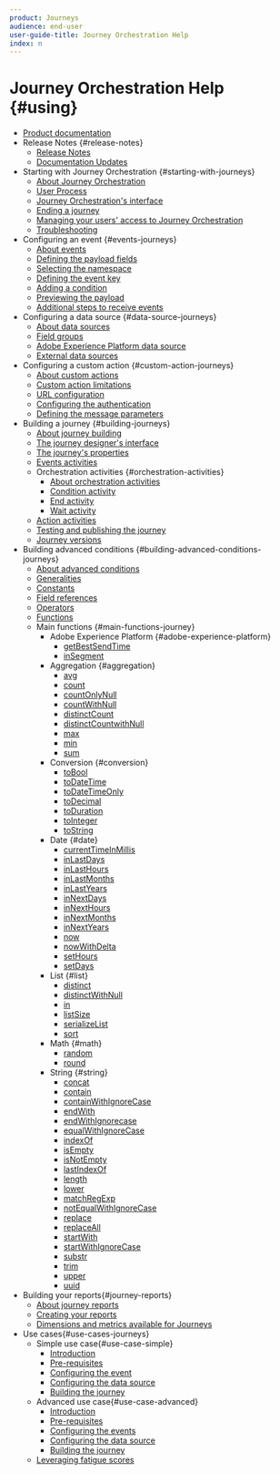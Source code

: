 ```yaml
---
product: Journeys
audience: end-user
user-guide-title: Journey Orchestration Help
index: n
---
```


# Journey Orchestration Help {#using}

+ [Product documentation](journey-orchestration-home.md)
+ Release Notes {#release-notes}
  + [Release Notes](using/rn/release-notes.md)
  + [Documentation Updates](using/rn/documentation-updates.md)
+ Starting with Journey Orchestration {#starting-with-journeys}
  + [About Journey Orchestration](using/about/intro.md)
  + [User Process](using/about/aboutprocess.md)
  + [Journey Orchestration's interface](using/about/aboutinterface.md)
  + [Ending a journey](using/about/aboutending.md)
  + [Managing your users' access to Journey Orchestration](using/about/usermanagement.md)
  + [Troubleshooting](using/about/troubleshooting.md)
+ Configuring an event {#events-journeys}
  + [About events](using/event/event.md)
  + [Defining the payload fields](using/event/eventpayload.md)
  + [Selecting the namespace](using/event/eventnamespace.md)
  + [Defining the event key](using/event/eventkey.md)
  + [Adding a condition](using/event/eventcondition.md)
  + [Previewing the payload](using/event/eventpayloadpreview.md)
  + [Additional steps to receive events](using/event/eventsteps.md)
+ Configuring a data source {#data-source-journeys}
  + [About data sources](using/datasource/ds.md)
  + [Field groups](using/datasource/dsfield.md)
  + [Adobe Experience Platform data source](using/datasource/dsplatform.md)
  + [External data sources](using/datasource/dsexternal.md)
+ Configuring a custom action {#custom-action-journeys}
  + [About custom actions](using/custom-action/custom.md)
  + [Custom action limitations](using/custom-action/customlimitations.md)
  + [URL configuration](using/custom-action/customurl.md)
  + [Configuring the authentication](using/custom-action/customauthentication.md)
  + [Defining the message parameters](using/custom-action/customparameters.md)
+ Building a journey {#building-journeys}
  + [About journey building](using/building-journeys/journey.md)
  + [The journey designer's interface](using/building-journeys/journeyinterface.md)
  + [The journey's properties](using/building-journeys/journeyproperty.md)
  + [Events activities](using/building-journeys/journeyevent.md)
  + Orchestration activities {#orchestration-activities}
    + [About orchestration activities](using/building-journeys/journeyorchestration.md)
    + [Condition activity](using/building-journeys/condition.md)
    + [End activity](using/building-journeys/end.md)
    + [Wait activity](using/building-journeys/wait.md)
  + [Action activities](using/building-journeys/journeyaction.md)
  + [Testing and publishing the journey](using/building-journeys/journeypublication.md)
  + [Journey versions](using/building-journeys/journeyversions.md)
+ Building advanced conditions {#building-advanced-conditions-journeys}
  + [About advanced conditions](using/expression/expressionadvanced.md)
  + [Generalities](using/expression/expressiongeneralities.md)
  + [Constants](using/expression/expressionconstants.md)
  + [Field references](using/expression/expressionfields.md)
  + [Operators](using/expression/expressionoperators.md)
  + [Functions](using/expression/expressionfunctions.md)
  + Main functions {#main-functions-journey}
    + Adobe Experience Platform {#adobe-experience-platform}
      + [getBestSendTime](using/functions/functiongetbestsendtime.md)
      + [inSegment](using/functions/functioninsegment.md)
    + Aggregation {#aggregation}
      + [avg](using/functions/functionavg.md)
      + [count](using/functions/functioncount.md)
      + [countOnlyNull](using/functions/functioncountonlynull.md)
      + [countWithNull](using/functions/functioncountwithnull.md)
      + [distinctCount](using/functions/functiondistinctcount.md)
      + [distinctCountwithNull](using/functions/functiondistinctcountwithnull.md)
      + [max](using/functions/functionmax.md)
      + [min](using/functions/functionmin.md)
      + [sum](using/functions/functionsum.md)
    + Conversion {#conversion}
      + [toBool](using/functions/functiontobool.md)
      + [toDateTime](using/functions/functiontodatetime.md)
      + [toDateTimeOnly](using/functions/functiontodatetimeonly.md)
      + [toDecimal](using/functions/functiontodecimal.md)
      + [toDuration](using/functions/functiontoduration.md)
      + [toInteger](using/functions/functiontointeger.md)
      + [toString](using/functions/functiontostring.md)
    + Date {#date}
      + [currentTime​InMillis](using/functions/functioncurrenttimeinmillis.md)
      + [inLastDays](using/functions/functioninlastdays.md)
      + [inLastHours](using/functions/functioninlasthours.md)
      + [inLastMonths](using/functions/functioninlastmonths.md)
      + [inLastYears](using/functions/functioninlastyears.md)
      + [inNextDays](using/functions/functioninnextdays.md)
      + [inNextHours](using/functions/functioninnexthours.md)
      + [inNextMonths](using/functions/functioninnextmonths.md)
      + [inNextYears](using/functions/functioninnextyears.md)
      + [now](using/functions/functionnow.md)
      + [nowWithDelta](using/functions/functionnowwithdelta.md)
      + [setHours](using/functions/functionsethours.md)
      + [setDays](using/functions/functionsetdays.md)
    + List {#list}
      + [distinct](using/functions/functiondistinct.md)
      + [distinctWithNull](using/functions/functiondistinctwithnull.md)
      + [in](using/functions/functionin.md)
      + [listSize](using/functions/functionlistsize.md)
      + [serializeList](using/functions/functionserializelist.md)
      + [sort](using/functions/functionsort.md)
    + Math {#math}
      + [random](using/functions/functionrandom.md)
      + [round](using/functions/functionround.md)
    + String {#string}
      + [concat](using/functions/functionconcat.md)
      + [contain](using/functions/functioncontain.md)
      + [containWithIgnoreCase](using/functions/functioncontainwithignorecase.md)
      + [endWith](using/functions/functionendwith.md)
      + [endWithIgnorecase](using/functions/functionendwithignorecase.md)
      + [equalWithIgnoreCase](using/functions/functionequalignorecase.md)
      + [indexOf](using/functions/functionindexof.md)
      + [isEmpty](using/functions/functionisempty.md)
      + [isNotEmpty](using/functions/functionisnotempty.md)
      + [lastIndexOf](using/functions/functionlastindexof.md)
      + [length](using/functions/functionlength.md)
      + [lower](using/functions/functionlower.md)
      + [matchRegExp](using/functions/functionmatchregexp.md)
      + [notEqualWithIgnoreCase](using/functions/functionnotequalignorecase.md)
      + [replace](using/functions/functionreplace.md)
      + [replaceAll](using/functions/functionreplaceall.md)
      + [startWith](using/functions/functionstartwith.md)
      + [startWithIgnoreCase](using/functions/functionstartwithignorecase.md)
      + [substr](using/functions/functionsubstr.md)
      + [trim](using/functions/functiontrim.md)
      + [upper](using/functions/functionupper.md)
      + [uuid](using/functions/functionuuid.md)
+ Building your reports{#journey-reports}
  + [About journey reports](using/reporting/reporting.md)
  + [Creating your reports](using/reporting/reportingcreating.md)
  + [Dimensions and metrics available for Journeys](using/reporting/reportingdimensions.md)
+ Use cases{#use-cases-journeys}
  + Simple use case{#use-case-simple}
    + [Introduction](using/usecase/uc1intro.md)
    + [Pre-requisites](using/usecase/uc1prereq.md)
    + [Configuring the event](using/usecase/uc1event.md)
    + [Configuring the data source](using/usecase/uc1ds.md)
    + [Building the journey](using/usecase/uc1journey.md)
  + Advanced use case{#use-case-advanced}
    + [Introduction](using/usecase/uc2intro.md)
    + [Pre-requisites](using/usecase/uc2prereq.md)
    + [Configuring the events](using/usecase/uc2event.md)
    + [Configuring the data source](using/usecase/uc2ds.md)
    + [Building the journey](using/usecase/uc2journey.md)
  + [Leveraging fatigue scores](using/usecase/uc3.md)
  